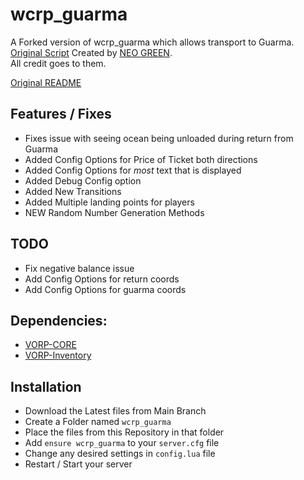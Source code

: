 # wcrp_guarma
A Forked version of wcrp_guarma which allows transport to Guarma.  
[Original Script](https://github.com/NeoGaming22/wcrp_guarma) Created by [NEO GREEN](https://github.com/NeoGaming22).  
All credit goes to them.

[Original README](https://github.com/Hailey-Ross/wcrp_guarma/blob/main/OG-README.md)

## Features / Fixes
- Fixes issue with seeing ocean being unloaded during return from Guarma
- Added Config Options for Price of Ticket both directions
- Added Config Options for *most* text that is displayed
- Added Debug Config option
- Added New Transitions
- Added Multiple landing points for players
- NEW Random Number Generation Methods

## TODO
- Fix negative balance issue
- Add Config Options for return coords
- Add Config Options for guarma coords

## Dependencies:
- [VORP-CORE](https://github.com/VORPCORE/VORP-Core)
- [VORP-Inventory](https://github.com/VORPCORE/VORP-Inventory)

## Installation
- Download the Latest files from Main Branch
- Create a Folder named `wcrp_guarma`
- Place the files from this Repository in that folder
- Add `ensure wcrp_guarma` to your `server.cfg` file
- Change any desired settings in `config.lua` file
- Restart / Start your server
